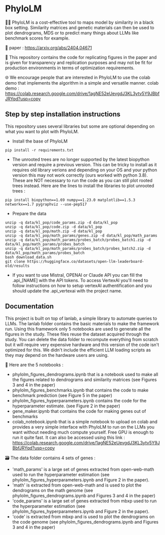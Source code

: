 # PhyloLM

🧬🤖 PhyloLM is a cost-effective tool to maps model by similarity in a black box setting. Similarity matrices and genetic materials can then be used to plot dendrograms, MDS or to predict many things about LLMs like benchmark scores for example. 

📖 paper : https://arxiv.org/abs/2404.04671

🔬 This repository contains the code for replicating figures in the paper and is given for transparency and replication purposes and may not be fit for production environments in terms of optimization requirements.

🌐 We encourage people that are interested in PhyloLM to use the colab demo that implements the algorithm in a simple and versatile manner.
colab demo : https://colab.research.google.com/drive/1agNE52eUevgdJ3KL3ytv5Y9JBbfJRYqd?usp=copy

## Step by step installation instructions
This repository uses several libraries but some are optional depending on what you want to plot with PhyloLM.

- Install the base of PhyloLM
```
pip install -r requirements.txt
```
- The unrooted trees are no longer supported by the latest biopython version and require a previous version. This can be tricky to install as it requires old library verions and depending on your OS and your python version this may not work correctly (ours worked with python 3.8). These are NOT necessary to run the code as you can still plot rooted trees instead. Here are the lines to install the libraries to plot unrooted trees :

```
pip install biopython==1.69 numpy==1.23.0 matplotlib==1.5.3 networkx==1.7 pygraphviz --use-pep517
```

- Prepare the data
```
unzip -q data/kl_pop/code_params.zip -d data/kl_pop
unzip -q data/kl_pop/code.zip -d data/kl_pop
unzip -q data/kl_pop/math.zip -d data/kl_pop
unzip -q data/kl_pop/math_params/genes.zip -d data/kl_pop/math_params
unzip -q data/kl_pop/math_params/probes_batch/probes_batch1.zip -d data/kl_pop/math_params/probes_batch
unzip -q data/kl_pop/math_params/probes_batch/probes_batch2.zip -d data/kl_pop/math_params/probes_batch
bash download_data.sh
git clone https://huggingface.co/datasets/open-llm-leaderboard-old/results
```

- If you want to use Mistral, OPENAI or Claude API you can fill the .api_[NAME] with the API tokens. To access VertexAI you'll need to follow instructions on how to setup vertexAI authentification and you should update the .api_vertexai with the project name.

## Documentation
This project is built on top of lanlab, a simple library to automate queries to LLMs. The lanlab folder contains the basic materials to make the framework run. Using this framework only 5 notebooks are used to generate all the figures in the study. These files reuse the dataset acquired through the study. You can delete the data folder to recompute everything from scratch but it will require very expensive hardware and this version of the code isn't optimized for this. We didn't include the efficient LLM loading scripts as they may depend on the hardware users are using.

📓 Here are the 5 notebooks :
- phylolm\_figures\_dendrograms.ipynb that is a notebook used to make all the figures related to dendrograms and similarity matrices (see Figures 3 and 4 in the paper)
- phylolm\_figures\_benchmarks.ipynb that contains the code to make benchmark prediction (see Figure 5 in the paper)
- phylolm\_figures\_hyperparameters.ipynb contains the code for the hyperparameter estimate. (see Figure 2 in the paper)
- gene_maker.ipynb that contains the code for making genes out of benchmarks
- colab_notebook.ipynb that is a simple notebook to upload on colab and provides a very simple interface with PhyloLM to run on the LLMs you want without needing much compute yourself. Free GPU is enough to run it quite fast. It can also be accessed using this link : https://colab.research.google.com/drive/1agNE52eUevgdJ3KL3ytv5Y9JBbfJRYqd?usp=copy

🗃️ The data folder contains 4 sets of genes :
- 'math_params' is a large set of genes extracted from open-web-math used to run the hyperparameter estimation (see phylolm\_figures\_hyperparameters.ipynb and Figure 2 in the paper).
- 'math' is extracted from open-web-math and is used to plot the dendrograms on the math genome (see phylolm\_figures\_dendrograms.ipynb and Figures 3 and 4 in the paper)
- 'code_params' is a large set of genes extracted from mbxp used to run the hyperparameter estimation (see phylolm\_figures\_hyperparameters.ipynb and Figure 2 in the paper).
- 'code' is extracted from mbxp and is used to plot the dendrograms on the code genome (see phylolm\_figures\_dendrograms.ipynb and Figures 3 and 4 in the paper)
